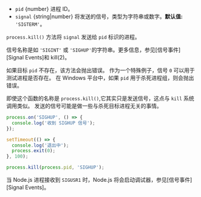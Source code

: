 <!-- YAML
added: v0.0.6
-->

* `pid` {number} 进程 ID。
* `signal` {string|number} 将发送的信号，类型为字符串或数字。**默认值:** `'SIGTERM'`。

`process.kill()` 方法将 `signal` 发送给 `pid` 标识的进程。

信号名称是如 `'SIGINT'` 或 `'SIGHUP'`的字符串。更多信息，参见[信号事件][Signal Events]和 kill(2)。

如果目标 `pid` 不存在，该方法会抛出错误。
作为一个特殊例子，信号 `0` 可以用于测试进程是否存在。
在 Windows 平台中，如果 `pid` 用于杀死进程组，则会抛出错误。

即使这个函数的名称是 `process.kill()`,它其实只是发送信号，这点与 `kill` 系统调用类似。
发送的信号可能是做一些与杀死目标进程无关的事情。

```js
process.on('SIGHUP', () => {
  console.log('收到 SIGHUP 信号');
});

setTimeout(() => {
  console.log('退出中');
  process.exit(0);
}, 100);

process.kill(process.pid, 'SIGHUP');
```

当 Node.js 进程接收到 `SIGUSR1` 时，Node.js 将会启动调试器，参见[信号事件][Signal Events]。

